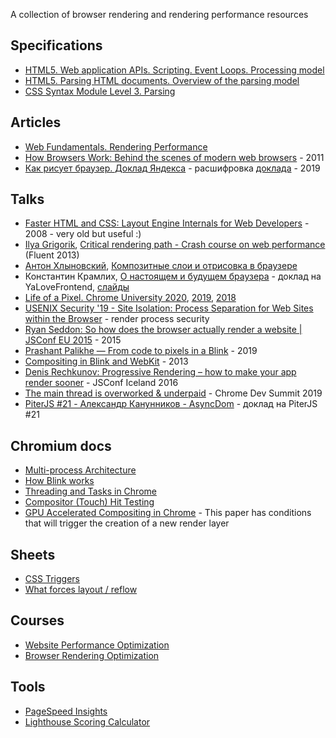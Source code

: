 A collection of browser rendering and rendering performance resources

## Specifications
- [HTML5. Web application APIs. Scripting. Event Loops. Processing model](https://html.spec.whatwg.org/multipage/webappapis.html#event-loop-processing-model)
- [HTML5. Parsing HTML documents. Overview of the parsing model](https://html.spec.whatwg.org/multipage/parsing.html#overview-of-the-parsing-model)
- [CSS Syntax Module Level 3. Parsing](https://www.w3.org/TR/css-syntax-3/#parsing)

## Articles
- [Web Fundamentals. Rendering Performance](https://developers.google.com/web/fundamentals/performance/rendering/)
- [How Browsers Work: Behind the scenes of modern web browsers](https://www.html5rocks.com/en/tutorials/internals/howbrowserswork/) - 2011
- [Как рисует браузер. Доклад Яндекса](https://habr.com/ru/company/yandex/blog/468165/) - расшифровка [доклада](https://www.youtube.com/watch?t=6217&v=Xg-oZp0EcYc) - 2019

## Talks
- [Faster HTML and CSS: Layout Engine Internals for Web Developers](https://www.youtube.com/watch?v=a2_6bGNZ7bA) - 2008 - very old but useful :)
- [Ilya Grigorik](https://twitter.com/igrigorik), [Critical rendering path - Crash course on web performance](https://www.youtube.com/watch?v=PkOBnYxqj3k) (Fluent 2013)
- [Антон Хлыновский](https://twitter.com/subzey), [Композитные слои и отрисовка в браузере](https://www.youtube.com/watch?v=3rWwFN2ckh0)
- Константин Крамлих, [О настоящем и будущем браузера](https://www.youtube.com/watch?v=6OLVN_gprow) - доклад на YaLoveFrontend, [слайды](https://yadi.sk/i/JH5CHqg91MUcmA)
- [Life of a Pixel. Chrome University 2020](https://www.youtube.com/watch?v=PwYxv-43iM4), [2019](https://www.youtube.com/watch?v=m-J-tbAlFic), [2018](https://www.youtube.com/watch?v=zVwDTLOOSmY)
- [USENIX Security '19 - Site Isolation: Process Separation for Web Sites within the Browser](https://www.youtube.com/watch?v=YvVwrcaxxbQ) - render process security
- [Ryan Seddon: So how does the browser actually render a website | JSConf EU 2015](https://www.youtube.com/watch?v=SmE4OwHztCc) - 2015
- [Prashant Palikhe — From code to pixels in a Blink](https://www.youtube.com/watch?v=rVb0pfGFZFw) - 2019
- [Compositing in Blink and WebKit](https://www.youtube.com/watch?v=Lpk1dYdo62o) - 2013
- [Denis Rechkunov: Progressive Rendering – how to make your app render sooner](https://www.youtube.com/watch?v=aRaQe9n1lPk) - JSConf Iceland 2016
- [The main thread is overworked & underpaid](https://www.youtube.com/watch?v=7Rrv9qFMWNM) - Chrome Dev Summit 2019
- [PiterJS #21 - Александр Канунников - AsyncDom](https://www.youtube.com/watch?v=qZaby7iOVts) - доклад на PiterJS #21

## Chromium docs

- [Multi-process Architecture](https://www.chromium.org/developers/design-documents/multi-process-architecture)
- [How Blink works](https://docs.google.com/document/d/1aitSOucL0VHZa9Z2vbRJSyAIsAz24kX8LFByQ5xQnUg/)
- [Threading and Tasks in Chrome](https://chromium.googlesource.com/chromium/src/+/master/docs/threading_and_tasks.md)
- [Compositor (Touch) Hit Testing](https://www.chromium.org/developers/design-documents/compositor-hit-testing)
- [GPU Accelerated Compositing in Chrome](https://www.chromium.org/developers/design-documents/gpu-accelerated-compositing-in-chrome) - This paper has conditions that will trigger the creation of a new render layer

## Sheets

- [CSS Triggers](https://csstriggers.com/)
- [What forces layout / reflow](https://gist.github.com/paulirish/5d52fb081b3570c81e3a)

## Courses
- [Website Performance Optimization](https://classroom.udacity.com/courses/ud884)
- [Browser Rendering Optimization](https://classroom.udacity.com/courses/ud860)

## Tools

- [PageSpeed Insights](https://developers.google.com/speed/pagespeed/insights/)
- [Lighthouse Scoring Calculator](https://googlechrome.github.io/lighthouse/scorecalc/)
